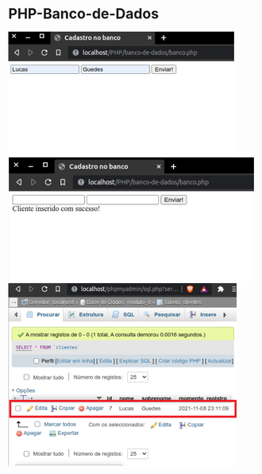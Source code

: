 # PHP-Banco-de-Dados

<div class="box">
<img src="https://github.com/lukebarbosa/PHP-Banco-de-Dados/blob/main/img/inserindo.png" alt="inserindo dados" height="250px">
<img src="https://github.com/lukebarbosa/PHP-Banco-de-Dados/blob/main/img/enviado.png" alt="dados enviados" height="250px">
<img src="https://github.com/lukebarbosa/PHP-Banco-de-Dados/blob/main/img/banco-de-dados.png" alt="dados no banco de dados" width="460px">
</div>
